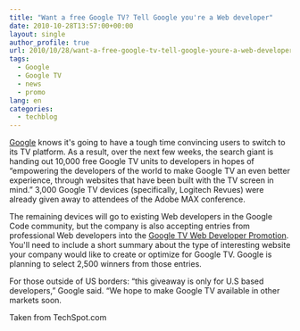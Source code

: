 ```yaml
---
title: "Want a free Google TV? Tell Google you're a Web developer"
date: 2010-10-28T13:57:00+00:00
layout: single
author_profile: true
url: 2010/10/28/want-a-free-google-tv-tell-google-youre-a-web-developer/
tags:
  - Google
  - Google TV
  - news
  - promo
lang: en
categories: 
  - techblog
---
```

[Google](http://googletv.blogspot.com/2010/10/google-tv-is-coming-to-10000-lucky.html) knows it's going to have a tough time convincing users to switch to its TV platform. As a result, over the next few weeks, the search giant is handing out 10,000 free Google TV units to developers in hopes of “empowering the developers of the world to make Google TV an even better experience, through websites that have been built with the TV screen in mind.” 3,000 Google TV devices (specifically, Logitech Revues) were already given away to attendees of the Adobe MAX conference. 

The remaining devices will go to existing Web developers in the Google Code community, but the company is also accepting entries from professional Web developers into the [Google TV Web Developer Promotion](https://services.google.com/fb/forms/googletvgiveaway/). You'll need to include a short summary about the type of interesting website your company would like to create or optimize for Google TV. Google is planning to select 2,500 winners from those entries.

For those outside of US borders: “this giveaway is only for U.S based developers,” Google said. “We hope to make Google TV available in other markets soon.

Taken from TechSpot.com